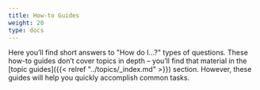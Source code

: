 ```yaml
---
title: How-to Guides
weight: 20
type: docs
---
```


Here you’ll find short answers to "How do I...?" types of questions. These how-to guides don’t cover topics in depth – you’ll find that material in the [topic guides]({{< relref "../topics/_index.md" >}}) section. However, these guides will help you quickly accomplish common tasks.
